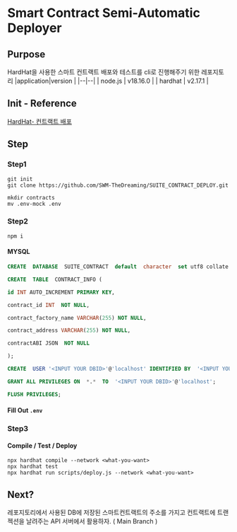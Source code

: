 # Smart Contract Semi-Automatic Deployer

## Purpose

HardHat을 사용한 스마트 컨트랙트 배포와 테스트를 cli로 진행해주기 위한 레포지토리
|application|version |
|--|--|
| node.js | v18.16.0 |
| hardhat | v2.17.1 |

## Init - Reference

[HardHat- 컨트랙트 배포](https://velog.io/@lopahn2/HardHat-%EC%BB%A8%ED%8A%B8%EB%9E%99%ED%8A%B8-%EB%B0%B0%ED%8F%AC#contract-compile)

## Step

### Step1

```git
git init
git clone https://github.com/SWM-TheDreaming/SUITE_CONTRACT_DEPLOY.git
```

```shell
mkdir contracts
mv .env-mock .env
```

### Step2

```shell
npm i
```

#### MYSQL

```sql
CREATE  DATABASE  SUITE_CONTRACT  default  character  set utf8 collate utf8_general_ci;

CREATE  TABLE  CONTRACT_INFO (

id INT AUTO_INCREMENT PRIMARY KEY,

contract_id INT  NOT NULL,

contract_factory_name VARCHAR(255) NOT NULL,

contract_address VARCHAR(255) NOT NULL,

contractABI JSON  NOT NULL

);

CREATE  USER '<INPUT YOUR DBID>'@'localhost' IDENTIFIED BY  '<INPUT YOUR PASSWORD>';

GRANT ALL PRIVILEGES ON  *.*  TO  '<INPUT YOUR DBID>'@'localhost';

FLUSH PRIVILEGES;
```

#### Fill Out `.env`

### Step3

#### Compile / Test / Deploy

```shell
npx hardhat compile --network <what-you-want>
npx hardhat test
npx hardhat run scripts/deploy.js --network <what-you-want>
```

## Next?

레포지토리에서 사용된 DB에 저장된 스마트컨트랙트의 주소를 가지고 컨트랙트에 트랜젝션을 날려주는 API 서버에서 활용하자. ( Main Branch )
